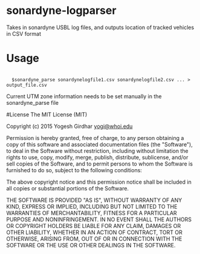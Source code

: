 # sonardyne-logparser
Takes in sonardyne USBL log files, and outputs location of tracked vehicles in CSV format

# Usage
<code>
  $sonardyne_parse sonardynelogfile1.csv sonardynelogfile2.csv ... > output_file.csv
</code>

Current UTM zone information needs to be set manually in the sonardyne_parse file

#License
The MIT License (MIT)

Copyright (c) 2015 Yogesh Girdhar <yogi@whoi.edu>

Permission is hereby granted, free of charge, to any person obtaining a copy
of this software and associated documentation files (the "Software"), to deal
in the Software without restriction, including without limitation the rights
to use, copy, modify, merge, publish, distribute, sublicense, and/or sell
copies of the Software, and to permit persons to whom the Software is
furnished to do so, subject to the following conditions:

The above copyright notice and this permission notice shall be included in all
copies or substantial portions of the Software.

THE SOFTWARE IS PROVIDED "AS IS", WITHOUT WARRANTY OF ANY KIND, EXPRESS OR
IMPLIED, INCLUDING BUT NOT LIMITED TO THE WARRANTIES OF MERCHANTABILITY,
FITNESS FOR A PARTICULAR PURPOSE AND NONINFRINGEMENT. IN NO EVENT SHALL THE
AUTHORS OR COPYRIGHT HOLDERS BE LIABLE FOR ANY CLAIM, DAMAGES OR OTHER
LIABILITY, WHETHER IN AN ACTION OF CONTRACT, TORT OR OTHERWISE, ARISING FROM,
OUT OF OR IN CONNECTION WITH THE SOFTWARE OR THE USE OR OTHER DEALINGS IN THE
SOFTWARE.
